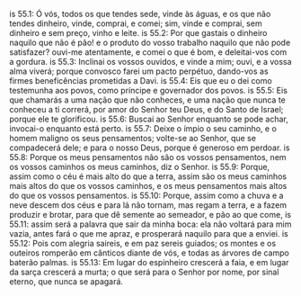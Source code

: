 is 55.1: Ó vós, todos os que tendes sede, vinde às águas, e os que não tendes dinheiro, vinde, comprai, e comei; sim, vinde e comprai, sem dinheiro e sem preço, vinho e leite.
is 55.2: Por que gastais o dinheiro naquilo que não é pão! e o produto do vosso trabalho naquilo que não pode satisfazer? ouvi-me atentamente, e comei o que é bom, e deleitai-vos com a gordura.
is 55.3: Inclinai os vossos ouvidos, e vinde a mim; ouvi, e a vossa alma viverá; porque convosco farei um pacto perpétuo, dando-vos as firmes beneficências prometidas a Davi.
is 55.4: Eis que eu o dei como testemunha aos povos, como príncipe e governador dos povos.
is 55.5: Eis que chamarás a uma nação que não conheces, e uma nação que nunca te conheceu a ti correrá, por amor do Senhor teu Deus, e do Santo de Israel; porque ele te glorificou.
is 55.6: Buscai ao Senhor enquanto se pode achar, invocai-o enquanto está perto.
is 55.7: Deixe o ímpio o seu caminho, e o homem maligno os seus pensamentos; volte-se ao Senhor, que se compadecerá dele; e para o nosso Deus, porque é generoso em perdoar.
is 55.8: Porque os meus pensamentos não são os vossos pensamentos, nem os vossos caminhos os meus caminhos, diz o Senhor.
is 55.9: Porque, assim como o céu é mais alto do que a terra, assim são os meus caminhos mais altos do que os vossos caminhos, e os meus pensamentos mais altos do que os vossos pensamentos.
is 55.10: Porque, assim como a chuva e a neve descem dos céus e para lá não tornam, mas regam a terra, e a fazem produzir e brotar, para que dê semente ao semeador, e pão ao que come,
is 55.11: assim será a palavra que sair da minha boca: ela não voltará para mim vazia, antes fará o que me apraz, e prosperará naquilo para que a enviei.
is 55.12: Pois com alegria saireis, e em paz sereis guiados; os montes e os outeiros romperão em cânticos diante de vós, e todas as árvores de campo baterão palmas.
is 55.13: Em lugar do espinheiro crescerá a faia, e em lugar da sarça crescerá a murta; o que será para o Senhor por nome, por sinal eterno, que nunca se apagará.
